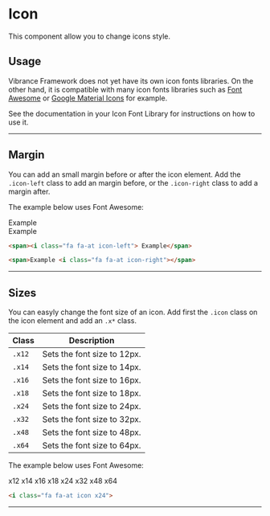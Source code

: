 # Icon

This component allow you to change icons style.

## Usage

Vibrance Framework does not yet have its own icon fonts libraries. On the other hand, it is compatible with many icon fonts libraries such as [Font Awesome](http://fontawesome.io) or [Google Material Icons](https://material.io/icons/) for example.

See the documentation in your Icon Font Library for instructions on how to use it.

-----------

## Margin

You can add an small margin before or after the icon element. Add the ```.icon-left``` class to add an margin before, or the ```.icon-right``` class to add a margin after.

The example below uses Font Awesome:

<div class="docs-demo">
    <div class="margin"><i class="fa fa-at icon-left"></i> Example</div>
    <div>Example <i class="fa fa-at icon-right"></i></div>
</div>

```html
<span><i class="fa fa-at icon-left"> Example</span>

<span>Example <i class="fa fa-at icon-right"></span>
```

-----------

## Sizes

You can easyly change the font size of an icon. Add first the ```.icon``` class on the icon element and add an ```.x*``` class.

| Class | Description |
| ------ | ------- |
| ```.x12``` | Sets the font size to 12px. |
| ```.x14``` | Sets the font size to 14px. |
| ```.x16``` | Sets the font size to 16px. |
| ```.x18``` | Sets the font size to 18px. |
| ```.x24``` | Sets the font size to 24px. |
| ```.x32``` | Sets the font size to 32px. |
| ```.x48``` | Sets the font size to 48px. |
| ```.x64``` | Sets the font size to 64px. |

The example below uses Font Awesome:

<div class="docs-demo">
    <span class="margin-right">x12 <i class="fa fa-at x12 icon icon-right"></i></span>
    <span class="margin-right">x14 <i class="fa fa-at x14 icon icon-right"></i></span>
    <span class="margin-right">x16 <i class="fa fa-at x16 icon icon-right"></i></span>
    <span class="margin-right">x18 <i class="fa fa-at x18 icon icon-right"></i></span>
    <span class="margin-right">x24 <i class="fa fa-at x24 icon icon-right"></i></span>
    <span class="margin-right">x32 <i class="fa fa-at x32 icon icon-right"></i></span>
    <span class="margin-right">x48 <i class="fa fa-at x48 icon icon-right"></i></span>
    <span class="margin-right">x64 <i class="fa fa-at x64 icon icon-right"></i></span>
</div>

```html
<i class="fa fa-at icon x24">
```

-----------
